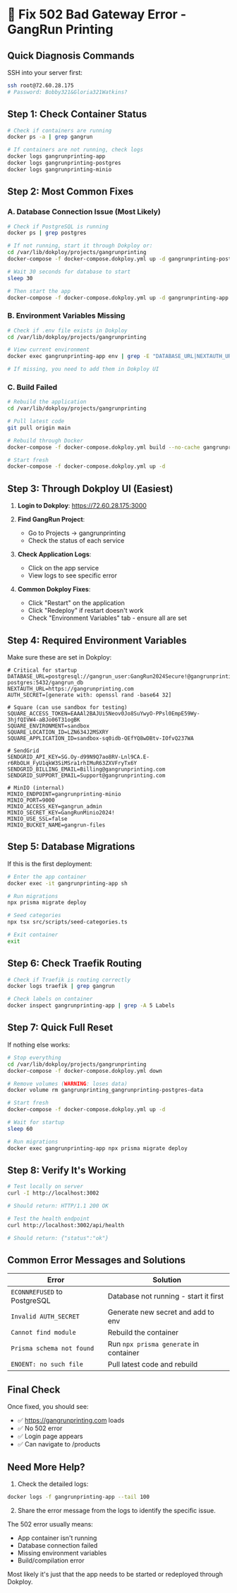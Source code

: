 # 🔧 Fix 502 Bad Gateway Error - GangRun Printing

## Quick Diagnosis Commands

SSH into your server first:
```bash
ssh root@72.60.28.175
# Password: Bobby321&Gloria321Watkins?
```

## Step 1: Check Container Status

```bash
# Check if containers are running
docker ps -a | grep gangrun

# If containers are not running, check logs
docker logs gangrunprinting-app
docker logs gangrunprinting-postgres
docker logs gangrunprinting-minio
```

## Step 2: Most Common Fixes

### A. Database Connection Issue (Most Likely)
```bash
# Check if PostgreSQL is running
docker ps | grep postgres

# If not running, start it through Dokploy or:
cd /var/lib/dokploy/projects/gangrunprinting
docker-compose -f docker-compose.dokploy.yml up -d gangrunprinting-postgres

# Wait 30 seconds for database to start
sleep 30

# Then start the app
docker-compose -f docker-compose.dokploy.yml up -d gangrunprinting-app
```

### B. Environment Variables Missing
```bash
# Check if .env file exists in Dokploy
cd /var/lib/dokploy/projects/gangrunprinting

# View current environment
docker exec gangrunprinting-app env | grep -E "DATABASE_URL|NEXTAUTH_URL|AUTH_SECRET"

# If missing, you need to add them in Dokploy UI
```

### C. Build Failed
```bash
# Rebuild the application
cd /var/lib/dokploy/projects/gangrunprinting

# Pull latest code
git pull origin main

# Rebuild through Docker
docker-compose -f docker-compose.dokploy.yml build --no-cache gangrunprinting-app

# Start fresh
docker-compose -f docker-compose.dokploy.yml up -d
```

## Step 3: Through Dokploy UI (Easiest)

1. **Login to Dokploy**: https://72.60.28.175:3000

2. **Find GangRun Project**:
   - Go to Projects → gangrunprinting
   - Check the status of each service

3. **Check Application Logs**:
   - Click on the app service
   - View logs to see specific error

4. **Common Dokploy Fixes**:
   - Click "Restart" on the application
   - Click "Redeploy" if restart doesn't work
   - Check "Environment Variables" tab - ensure all are set

## Step 4: Required Environment Variables

Make sure these are set in Dokploy:

```env
# Critical for startup
DATABASE_URL=postgresql://gangrun_user:GangRun2024Secure!@gangrunprinting-postgres:5432/gangrun_db
NEXTAUTH_URL=https://gangrunprinting.com
AUTH_SECRET=[generate with: openssl rand -base64 32]

# Square (can use sandbox for testing)
SQUARE_ACCESS_TOKEN=EAAAl2BAJUi5Neov0Jo8SuYwyO-PPsl0EmpE59Wy-3hjfQIVW4-aBJo06T31ogBK
SQUARE_ENVIRONMENT=sandbox
SQUARE_LOCATION_ID=LZN634J2MSXRY
SQUARE_APPLICATION_ID=sandbox-sq0idb-QEfYQ8wDBtv-IOfvQ237WA

# SendGrid
SENDGRID_API_KEY=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
SENDGRID_BILLING_EMAIL=Billing@gangrunprinting.com
SENDGRID_SUPPORT_EMAIL=Support@gangrunprinting.com

# MinIO (internal)
MINIO_ENDPOINT=gangrunprinting-minio
MINIO_PORT=9000
MINIO_ACCESS_KEY=gangrun_admin
MINIO_SECRET_KEY=GangRunMinio2024!
MINIO_USE_SSL=false
MINIO_BUCKET_NAME=gangrun-files
```

## Step 5: Database Migrations

If this is the first deployment:

```bash
# Enter the app container
docker exec -it gangrunprinting-app sh

# Run migrations
npx prisma migrate deploy

# Seed categories
npx tsx src/scripts/seed-categories.ts

# Exit container
exit
```

## Step 6: Check Traefik Routing

```bash
# Check if Traefik is routing correctly
docker logs traefik | grep gangrun

# Check labels on container
docker inspect gangrunprinting-app | grep -A 5 Labels
```

## Step 7: Quick Full Reset

If nothing else works:

```bash
# Stop everything
cd /var/lib/dokploy/projects/gangrunprinting
docker-compose -f docker-compose.dokploy.yml down

# Remove volumes (WARNING: loses data)
docker volume rm gangrunprinting_gangrunprinting-postgres-data

# Start fresh
docker-compose -f docker-compose.dokploy.yml up -d

# Wait for startup
sleep 60

# Run migrations
docker exec gangrunprinting-app npx prisma migrate deploy
```

## Step 8: Verify It's Working

```bash
# Test locally on server
curl -I http://localhost:3002

# Should return: HTTP/1.1 200 OK

# Test the health endpoint
curl http://localhost:3002/api/health

# Should return: {"status":"ok"}
```

## Common Error Messages and Solutions

| Error | Solution |
|-------|----------|
| `ECONNREFUSED` to PostgreSQL | Database not running - start it first |
| `Invalid AUTH_SECRET` | Generate new secret and add to env |
| `Cannot find module` | Rebuild the container |
| `Prisma schema not found` | Run `npx prisma generate` in container |
| `ENOENT: no such file` | Pull latest code and rebuild |

## Final Check

Once fixed, you should see:
- ✅ https://gangrunprinting.com loads
- ✅ No 502 error
- ✅ Login page appears
- ✅ Can navigate to /products

## Need More Help?

1. Check the detailed logs:
```bash
docker logs -f gangrunprinting-app --tail 100
```

2. Share the error message from the logs to identify the specific issue.

The 502 error usually means:
- App container isn't running
- Database connection failed  
- Missing environment variables
- Build/compilation error

Most likely it's just that the app needs to be started or redeployed through Dokploy.